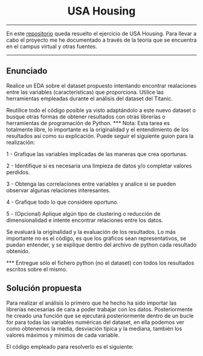 <h1 align="center">USA Housing</h1>

---
En este [repositorio](https://github.com/jmedina28/USA_Housing) queda resuelto el ejercicio de USA Housing. Para llevar a cabo el proyecto me he documentado a través de la teoría que se encuentra en el campus virtual y otras fuentes.
***
## Enunciado
Realice un EDA sobre el dataset propuesto intentando encontrar realaciones entre las variables (características) que proporciona. Utilice las herramientas empleadas durante el análisis del dataset del Titanic. 

Reutilice todo el código posible ya visto adaptándolo a este nuevo dataset o busque otras formas de obtener resultados con otras librerías o herramientas de programación de Python. *** Nota: Esta tarea es totalmente libre, lo importante es la originalidad y el entendimiento de los resultados así como su explicación. Puede seguir el siguiente guion  para la realización:

1 - Grafique las variables implicadas de las maneras que crea oportunas.

2 - Identifique si es necesaria una limpieza de datos y/o completar valores perdidos.

3 - Obtenga las correlaciones entre variables y analice si se pueden observar algunas relaciones interesantes.

4 - Grafique todo lo que considere oportuno.

5 - (Opcional) Aplique algún tipo de clustering o reducción de dimensionalidad e intente encontrar relaciones entre los datos.

Se evaluará la originalidad y la evaluación de los resultados. Lo más importante no es el código, es que los gráficos sean representativos, se puedan entender, y se explique dentro  del archivo de python cada resultado obtenido.

*** Entregue sólo el fichero python (no el dataset) con todos los resultados escritos sobre el mismo.
## Solución propuesta
Para realizar el análisis lo primero que he hecho ha sido importar las librerías necesarias de cara a poder trabajar con los datos. Posteriormente he creado una función que se ejecutará posteriormente dentro de un bucle for para todas las variables numéricas del dataset, en ella podemos ver como obtenemos la media, desviación típica y la mediana, también los valores máximos y mínimos de cada variable.


El código empleado para resolverlo es el siguiente: 
